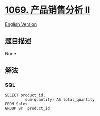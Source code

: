 # [1069. 产品销售分析 II](https://leetcode-cn.com/problems/product-sales-analysis-ii)

[English Version](/solution/1000-1099/1069.Product%20Sales%20Analysis%20II/README_EN.md)

## 题目描述

<!-- 这里写题目描述 -->

None

## 解法

<!-- 这里可写通用的实现逻辑 -->

<!-- tabs:start -->

### **SQL**

```
SELECT product_id,
         sum(quantity) AS total_quantity
FROM Sales
GROUP BY  product_id
```

<!-- tabs:end -->
